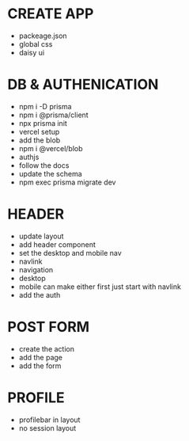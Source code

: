 
# CREATE APP
- packeage.json
- global css
- daisy ui

# DB & AUTHENICATION
- npm i -D prisma
- npm i @prisma/client
- npx prisma init
- vercel setup
- add the blob
- npm i @vercel/blob
- authjs
- follow the docs
- update the schema 
- npm exec prisma migrate dev

# HEADER
- update layout
- add header component
- set the desktop and mobile nav
- navlink
- navigation
- desktop
- mobile can make either first just start with navlink
- add the auth

# POST FORM
- create the action
- add the page
- add the form


# PROFILE
- profilebar in layout
- no session layout
